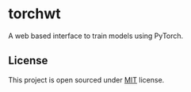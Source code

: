 # torchwt

A web based interface to train models using PyTorch.

## License

This project is open sourced under <a href="https://github.com/frankhart2018/torchwt/blob/master/LICENSE">MIT</a> license.